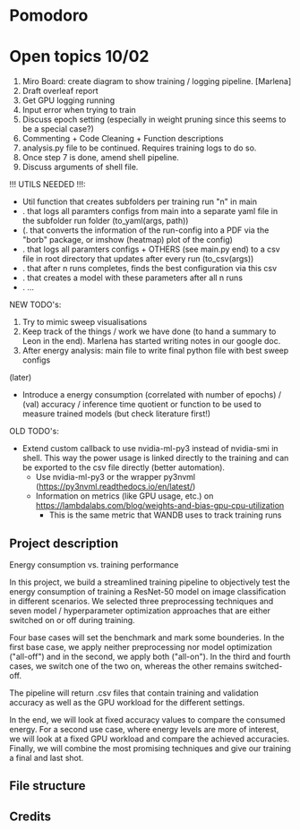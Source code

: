 # Pomodoro

Open topics 10/02
=================

1. Miro Board: create diagram to show training / logging pipeline. [Marlena]
2. Draft overleaf report
3. Get GPU logging running
4. Input error when trying to train
5. Discuss epoch setting (especially in weight pruning since this seems to be a special case?)
6. Commenting + Code Cleaning + Function descriptions
7. analysis.py file to be continued. Requires training logs to do so.
8. Once step 7 is done, amend shell pipeline.
9. Discuss arguments of shell file.


!!! UTILS NEEDED !!!:
- Util function that creates subfolders per training run "n" in main
- . that logs all paramters configs from main into a separate yaml file in the subfolder run folder (to_yaml(args, path))
- (. that converts the information of the run-config into a PDF via the "borb" package, or imshow (heatmap) plot of the config)
- . that logs all paramters configs + OTHERS (see main.py end) to a csv file in root directory that updates after every run (to_csv(args))
- . that after n runs completes, finds the best configuration via this csv
- . that creates a model with these parameters after all n runs
- . ...

NEW TODO's:
1. Try to mimic sweep visualisations
2. Keep track of the things / work we have done (to hand a summary to Leon in the end). Marlena has started writing notes in our google doc.
3. After energy analysis: main file to write final python file with best sweep configs


(later) 
* Introduce a energy consumption (correlated with number of epochs) / (val) accuracy / inference time quotient or function to be used to measure trained models (but check literature first!)

OLD TODO's: 
* Extend custom callback to use nvidia-ml-py3 instead of nvidia-smi in shell. This way the power usage is linked directly to the training and can be exported to the csv file directly (better automation). 
  * Use nvidia-ml-py3 or the wrapper py3nvml (https://py3nvml.readthedocs.io/en/latest/)
  * Information on metrics (like GPU usage, etc.) on https://lambdalabs.com/blog/weights-and-bias-gpu-cpu-utilization
      * This is the same metric that WANDB uses to track training runs

## Project description

Energy consumption vs. training performance

In this project, we build a streamlined training pipeline to objectively test the energy consumption of training a ResNet-50 model on image classification in different scenarios. We selected three preprocessing techniques and seven model / hyperparameter optimization approaches that are either switched on or off during training.

Four base cases will set the benchmark and mark some bounderies. In the first base case, we apply neither preprocessing nor model optimization ("all-off") and in the second, we apply both ("all-on"). In the third and fourth cases, we switch one of the two on, whereas the other remains switched-off.

The pipeline will return .csv files that contain training and validation accuracy as well as the GPU workload for the different settings.

In the end, we will look at fixed accuracy values to compare the consumed energy. For a second use case, where energy levels are more of interest, we will look at a fixed GPU workload and compare the achieved accuracies. Finally, we will combine the most promising techniques and give our training a final and last shot.

## File structure

## Credits
